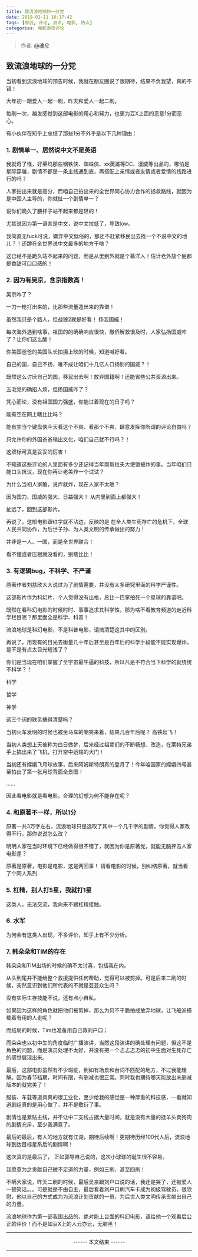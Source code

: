 ```yaml
---
title: 致流浪地球的一分党
date: 2019-02-11 16:17:42
tags: [原创, 评论, 测评, 电影, 热点]
categories: 电影游戏评论
---
```


> 作者: [@魂兮](http://weibo.com/paigu77) 

## 致流浪地球的一分党

当初看到流浪地球的预告时候，我就在朋友圈说了很期待，结果不负我望，真的不错！

大年初一跟爱人一起一刷，昨天和爱人一起二刷。

每刷一次，越发感觉到这部电影的用心和努力，也更为豆X上面的恶意1分而恶心。

有小伙伴在知乎上总结了那些1分不外乎是以下几种理由：

### 1.  剧情单一、居然说中文不是英语

我就奇了怪，好莱坞那些钢铁侠、蜘蛛侠、xx英雄等DC、漫威等出品的，哪怕是星际穿越，剧情不都是一条主线通到底，再搭配上亲情或者友情或者爱情的线路进行的吗？  

人家拍出来就是高分，而咱自己拍出来的全世界同心协力合作的拯救路线，就因为是中国人主导的，你就扯一个剧情单一？

说你们跪久了腰杆子站不起来都是轻的！

尤其说因为第一语言是中文，说中文拉低了，导致low。

我简直无fuck可说，嫌弃中文低俗的，那还不赶紧移民出去找一个不说中文的地儿？！还蹲在全世界说中文最多的地方干啥？

这已经不是跪久站不起来的问题，而是从里到外就是个慕洋人！估计老外放个屁都是香甜可口口感的！

### 2. 因为有吴京，含京指数高！

吴京咋了？

一刀一枪打出来的，比那些流量造出来的靠谱！

虽然我只是个路人，但战狼2就是好看！ 扬我国威！

每次海外遇到啥事，祖国的的确确响应很快，撤侨解救很及时，人家弘扬国威咋了？让你们这么酸！

你美国爸爸的美国队长拍摄上映的时候，知道喊好看。

自己的国，自己不扬，难不成让咱们十几亿人口扬别的国威？！

既然这么讨厌自己的国，移民出去啊！放弃国籍啊！还能省些公共资源出来。

五毛党的确招人烦，但扬国威咋了？

凭心而论，没有祖国国力强盛，你能过着现在的日子吗？

能有空在网上瞎比比吗？

能有空当个键盘侠今天看这个不爽、看那个不爽，肆意发挥你所谓的评论自由吗？

只允许你的外国爸爸输出文化，咱们自己就不行吗？！

这双标可真是妥妥的厉害！

不知道这些评论的人里面有多少还记得当年南斯拉夫大使馆被炸的事。当年咱们只能口头抗议，现在你再让老美炸一个试试？

为什么当初人家敢，说炸就炸，现在人家不太敢？

因为国力、国威的强大、日益强大！ 从内里到面上都强大！

扯远了，回到这部影片。

再说了，这部电影跟红字就不沾边，反映的是 在全人类生死存亡的危机下，全球人民共同协作，为后世子孙、为人类文明的传承做出的努力！

并非是一人、一国，而是全世界联合！

看不懂或者压根就没看的，别瞎比比！

### 3.  有逻辑bug，不科学、不严谨

原著作者刘慈欣大大说过为了剧情需要，并没有太多研究里面的科学严谨性。

这部影片作为科幻片，个人觉得没有出格，总比一巴掌拍死一个星球的靠谱吧。

既然在看科幻电影的时候时时、事事追求其科学性，那为啥不看教育频道的走近科学栏目呢？那里面全是科学、科普！

流浪地球是科幻电影，不是科普电影，请搞清楚这其中的区别。

再说了，用现有的目光去衡量几十年后甚至是百年后的科学手段能不能实现爆炸，是不是有点太目光短浅了？

你们是当现在咱们掌握了全宇宙最牛逼的科技，所以凡是不符合当下科学的就统统不科学？！

科学

哲学

神学

这三个词的联系搞得清楚吗？

当初火车发明的时候也被坐马车的嘲笑来着，结果几百年后呢？ 高铁起飞！

当初人类想上天被称为白日做梦，后来经过祖辈们的不断畅想、改造，在莱特兄弟手上搞出来了飞机，打开空中运输的大门！

当初还有嫦娥飞月球故事，后来阿姆斯特朗真的登月了！今年咱国家的嫦娥四号甚至拍出了第一张月球背面全景图！

……

因此看电影就是看电影，合理的幻想为何不能存在呢？

### 4.  和原著不一样，所以1分

原著一共3万字左右，流浪地球只是选取了其中一个几千字的剧情。你觉得人家改得不行，那你说说怎么改？

明明人家在当时环境下已经做得很不错了，就因为你是原著党，就能无脑抨击人家电影差？

原著是原著，电影是电影，这是两回事！ 请看电影的时候，别纠结原著，就当看了个同人系列.

### 5.  杠精，别人打5星，我就打1星

这类人，无法交流，我向来不跟杠精接触。

### 6. 水军

为何会有这类人出现，不多评价，知乎上有不少分析。

### 7. 韩朵朵和TIM的存在

韩朵朵和TIM出场的时候的确不太讨喜，包括我在内。

从头到尾并不能给整个救援提供任何帮助，觉得可以被剪掉。可是后来二刷的时候，突然意识到他们所代表的不就是芸芸众生吗？

没有实际生存技能不说，还有点小自私。

如果因为这样的角色就把他们被剪掉，那么为何不干脆拍成放弃地球，让飞船派搭载着有用的人走呢？

而结局的时候，Tim也准备用自己救刘户口；

而朵朵也以初中生的角度临时广播演讲，当然这段演讲的确处理有问题，但这不是角色的问题，而是演员处理不太好，并没有把一个忐忐忑忑的初中生面对生死存亡的感觉展现出来。

最后，这部电影虽然有不少瑕疵，例如有场景和台词不匹配的地方，不过我能理解。因为春节档期，时间有限，有删减也很正常。同时我也期待哪天能放出未删减版本的就完美了！

服装、车载等道具真的很工业化，至少给我的感觉是一种厚重的科技感，一看就知道剧组真的是用心做了，并不是敷衍了事。

剧情也是紧贴主线，并不让中二支线占据大量时间，就是没有大量的挂羊头卖狗肉的剧情充斥，至少我满意了。

最后的最后，有人的地方就有江湖，期待后续啊！更期待历经100代人后，流浪地球到达目标星系后的剧情啊！

这次真的是最后了， 正如郭导自己说的，这次小球球的诞生很不容易。

我愿意为之贡献自己微不足道的力量，例如三刷、甚至四刷！

不瞒大家说，昨天二刷的时候，最后吴京跟刘户口说的话，我还是哭了，还被爱人一顿笑话。。。可是就是不由自主，最后看着刘户口刷汽车卡成为初级驾驶员，很欣慰，他以自己的方式成为为流浪计划贡献的一员，为后世人类文明传承贡献出自己的力量。

流浪地球作为第一部我国出品的、绝对能上台面的科幻电影，请给他一个观看后公正的评价！而不是如豆X上的人云亦云，无脑黑！

---

<center> ------ 本文结束 ------ </center>

---
